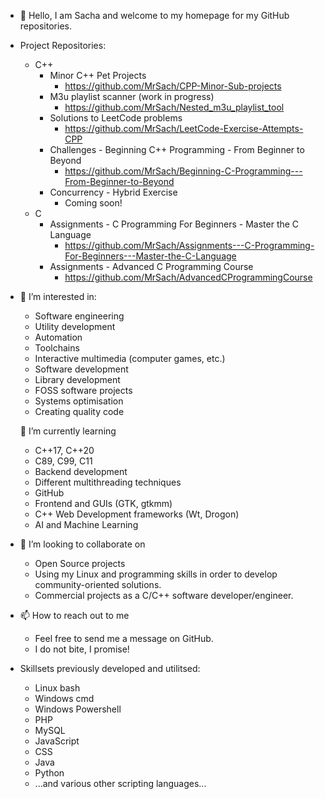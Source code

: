 - 👋 Hello, I am Sacha and welcome to my homepage for my GitHub repositories.

- Project Repositories:
  - C++
    - Minor C++ Pet Projects
      - https://github.com/MrSach/CPP-Minor-Sub-projects
    - M3u playlist scanner (work in progress)
      - https://github.com/MrSach/Nested_m3u_playlist_tool
    - Solutions to LeetCode problems
      - https://github.com/MrSach/LeetCode-Exercise-Attempts-CPP
    - Challenges - Beginning C++ Programming - From Beginner to Beyond
      - https://github.com/MrSach/Beginning-C-Programming---From-Beginner-to-Beyond
    - Concurrency - Hybrid Exercise
      - Coming soon!
   - C
     - Assignments - C Programming For Beginners - Master the C Language
       - https://github.com/MrSach/Assignments---C-Programming-For-Beginners---Master-the-C-Language
     - Assignments - Advanced C Programming Course
       - https://github.com/MrSach/AdvancedCProgrammingCourse

- 👀 I’m interested in:
  - Software engineering
  - Utility development
  - Automation
  - Toolchains
  - Interactive multimedia (computer games, etc.)
  - Software development
  - Library development
  - FOSS software projects
  - Systems optimisation
  - Creating quality code

  🌱 I’m currently learning
  - C++17, C++20
  - C89, C99, C11
  - Backend development
  - Different multithreading techniques
  - GitHub
  - Frontend and GUIs (GTK, gtkmm)
  - C++ Web Development frameworks (Wt, Drogon)
  - AI and Machine Learning

- 💞️ I’m looking to collaborate on
  - Open Source projects
  - Using my Linux and programming skills in order to develop community-oriented solutions.
  - Commercial projects as a C/C++ software developer/engineer.

- 📫 How to reach out to me
  - Feel free to send me a message on GitHub.
  - I do not bite, I promise!

- Skillsets previously developed and utilitsed:
  - Linux bash
  - Windows cmd
  - Windows Powershell
  - PHP
  - MySQL
  - JavaScript
  - CSS
  - Java
  - Python
  - ...and various other scripting languages...

<!---
MrSach/MrSach is a ✨ special ✨ repository because its `README.md` (this file) appears on your GitHub profile.
You can click the Preview link to take a look at your changes.
--->

